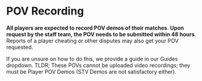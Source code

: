 # POV Recording
**All players are expected to record POV demos of their matches**. **Upon request by the staff team, the POV needs to be submitted within 48 hours**. Reports of a player cheating or other disputes may also get your POV requested.

If you are unsure on how to do this, we provide a guide in our Guides dropdown. TLDR; These POVs cannot be uploaded video recordings; they must be Player POV Demos (STV Demos are not satisfactory either).